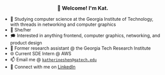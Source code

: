 <h3 align="center">👋 Welcome! I'm Kat.</h3>

- 🐝 Studying computer science at the Georgia Institute of Technology, with threads in networking and computer graphics
- 👤 She/her
- 🗯️ Interested in anything frontend, computer graphics, networking, and product design
- 🔭 Former research assistant @ the Georgia Tech Research Institute
- 🌐 Current SDE Intern @ AWS
- 📫 Email me @ [`katherineshen@gatech.edu`](mailto:katherineshen@gatech.edu)
- 🔗 Connect with me on [LinkedIn](https://www.linkedin.com/in/katherinewshen/)

<!--
**shenkw1/shenkw1** is a ✨ _special_ ✨ repository because its `README.md` (this file) appears on your GitHub profile.

Here are some ideas to get you started:

- 🔭 I’m currently working on ...
- 🌱 I’m currently learning ...
- 👯 I’m looking to collaborate on ...
- 🤔 I’m looking for help with ...
- 💬 Ask me about ...
- 📫 How to reach me: ...
- 😄 Pronouns: ...
- ⚡ Fun fact: ...
-->
